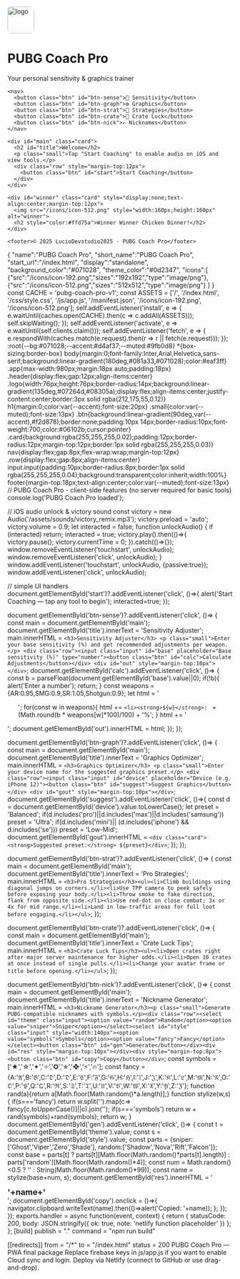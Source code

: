 <!doctype html>
<html lang="en">
<head>
<meta charset="utf-8">
<meta name="viewport" content="width=device-width,initial-scale=1">
<title>PUBG Coach Pro</title>
<link rel="manifest" href="/manifest.json">
<link rel="apple-touch-icon" sizes="180x180" href="/icons/icon-192.png">
<meta name="theme-color" content="#0d2347">
<link rel="stylesheet" href="/css/style.css">
</head>
<body>
  <div class="app">
    <div class="header">
      <div class="logo"><img src="/icons/icon-192.png" style="width:60px;height:60px;border-radius:8px" alt="logo"></div>
      <div><h1>PUBG Coach Pro</h1><div class="small">Your personal sensitivity & graphics trainer</div></div>
    </div>

    <nav>
      <button class="btn" id="btn-sense">🎯 Sensitivity</button>
      <button class="btn" id="btn-graph">⚙️ Graphics</button>
      <button class="btn" id="btn-strat">🧭 Strategies</button>
      <button class="btn" id="btn-crate">🎁 Crate Luck</button>
      <button class="btn" id="btn-nick">✍️ Nicknames</button>
    </nav>

    <div id="main" class="card">
      <h2 id="title">Welcome</h2>
      <p class="small">Tap "Start Coaching" to enable audio on iOS and view tools.</p>
      <div class="row" style="margin-top:12px">
        <button class="btn" id="start">Start Coaching</button>
      </div>
    </div>

    <div id="winner" class="card" style="display:none;text-align:center;margin-top:12px">
      <img src="/icons/icon-512.png" style="width:160px;height:160px" alt="winner">
      <h2 style="color:#ffd75a">Winner Winner Chicken Dinner!</h2>
    </div>

    <footer>© 2025 LucioDevstudio2025 · PUBG Coach Pro</footer>
  </div>

<script src="/js/app.js"></script>
<script>
if('serviceWorker' in navigator){navigator.serviceWorker.register('/service-worker.js').catch(()=>{});}
</script>
</body>
</html>
{
  "name":"PUBG Coach Pro",
  "short_name":"PUBG Coach Pro",
  "start_url":"/index.html",
  "display":"standalone",
  "background_color":"#071028",
  "theme_color":"#0d2347",
  "icons":[
    {"src":"/icons/icon-192.png","sizes":"192x192","type":"image/png"},
    {"src":"/icons/icon-512.png","sizes":"512x512","type":"image/png"}
  ]
}
const CACHE = 'pubg-coach-pro-v1';
const ASSETS = ['/', '/index.html', '/css/style.css', '/js/app.js', '/manifest.json', '/icons/icon-192.png', '/icons/icon-512.png'];
self.addEventListener('install', e => { e.waitUntil(caches.open(CACHE).then(c => c.addAll(ASSETS))); self.skipWaiting(); });
self.addEventListener('activate', e => e.waitUntil(self.clients.claim()));
self.addEventListener('fetch', e => { e.respondWith(caches.match(e.request).then(r => r || fetch(e.request))); });
:root{--bg:#071028;--accent:#d4af37;--muted:#9fb0d8}
*{box-sizing:border-box}
body{margin:0;font-family:Inter,Arial,Helvetica,sans-serif;background:linear-gradient(180deg,#081a33,#071028);color:#eaf3ff}
.app{max-width:980px;margin:18px auto;padding:18px}
.header{display:flex;gap:12px;align-items:center}
.logo{width:76px;height:76px;border-radius:14px;background:linear-gradient(135deg,#07264d,#08305a);display:flex;align-items:center;justify-content:center;border:3px solid rgba(212,175,55,0.12)}
h1{margin:0;color:var(--accent);font-size:20px}
.small{color:var(--muted);font-size:13px}
.btn{background:linear-gradient(90deg,var(--accent),#f2d878);border:none;padding:10px 14px;border-radius:10px;font-weight:700;color:#06102b;cursor:pointer}
.card{background:rgba(255,255,255,0.02);padding:12px;border-radius:12px;margin-top:12px;border:1px solid rgba(255,255,255,0.03)}
nav{display:flex;gap:8px;flex-wrap:wrap;margin-top:12px}
.row{display:flex;gap:8px;align-items:center}
input.input{padding:10px;border-radius:8px;border:1px solid rgba(255,255,255,0.04);background:transparent;color:inherit;width:100%}
footer{margin-top:18px;text-align:center;color:var(--muted);font-size:13px}
// PUBG Coach Pro - client-side features (no server required for basic tools)
console.log('PUBG Coach Pro loaded');

// iOS audio unlock & victory sound
const victory = new Audio('/assets/sounds/victory_remix.mp3');
victory.preload = 'auto'; victory.volume = 0.9;
let interacted = false;
function unlockAudio() {
  if (interacted) return;
  interacted = true;
  victory.play().then(()=>{ victory.pause(); victory.currentTime = 0; }).catch(()=>{});
  window.removeEventListener('touchstart', unlockAudio);
  window.removeEventListener('click', unlockAudio);
}
window.addEventListener('touchstart', unlockAudio, {passive:true});
window.addEventListener('click', unlockAudio);

// simple UI handlers
document.getElementById('start')?.addEventListener('click', ()=>{ alert('Start Coaching — tap any tool to begin'); interacted=true; });

document.getElementById('btn-sense')?.addEventListener('click', ()=> {
  const main = document.getElementById('main');
  document.getElementById('title').innerText = 'Sensitivity Adjuster';
  main.innerHTML = `
    <h3>Sensitivity Adjuster</h3>
    <p class="small">Enter your base sensitivity (%) and get recommended adjustments per weapon.</p>
    <div class="row"><input class="input" id="base" placeholder="Base sensitivity (%)" type="number"><button class="btn" id="calc">Calculate Adjustments</button></div>
    <div id="out" style="margin-top:10px"></div>
  `;
  document.getElementById('calc').addEventListener('click', ()=> {
    const b = parseFloat(document.getElementById('base').value||0);
    if(!b){ alert('Enter a number'); return; }
    const weapons = {AR:0.95,SMG:0.9,SR:1.05,Shotgun:0.9};
    let html = '<ul>';
    for(const w in weapons){ html += `<li><strong>${w}</strong>: ` + (Math.round(b * weapons[w]*100)/100) + '%</li>'; }
    html += '</ul>';
    document.getElementById('out').innerHTML = html;
  });
});

document.getElementById('btn-graph')?.addEventListener('click', ()=> {
  const main = document.getElementById('main');
  document.getElementById('title').innerText = 'Graphics Optimizer';
  main.innerHTML = `
    <h3>Graphics Optimizer</h3>
    <p class="small">Enter your device name for the suggested graphics preset.</p>
    <div class="row"><input class="input" id="device" placeholder="Device (e.g. iPhone 12)"><button class="btn" id="suggest">Suggest Graphics</button></div>
    <div id="gout" style="margin-top:10px"></div>
  `;
  document.getElementById('suggest').addEventListener('click', ()=>{
    const d = document.getElementById('device').value.toLowerCase();
    let preset = 'Balanced';
    if(d.includes('pro')||d.includes('max')||d.includes('samsung')) preset = 'Ultra';
    if(d.includes('mini')|| (d.includes('iphone') && d.includes('se'))) preset = 'Low-Mid';
    document.getElementById('gout').innerHTML = `<div class="card"><strong>Suggested preset:</strong> ${preset}</div>`;
  });
});

document.getElementById('btn-strat')?.addEventListener('click', ()=> {
  const main = document.getElementById('main');
  document.getElementById('title').innerText = 'Pro Strategies';
  main.innerHTML = `<h3>Pro Strategies</h3><ul><li>Climb buildings using diagonal jumps on corners.</li><li>Use TPP camera to peek safely before exposing your body.</li><li>Throw smoke to fake direction, flank from opposite side.</li><li>Use red-dot on close combat; 3x or 4x for mid range.</li><li>Land in low-traffic areas for full loot before engaging.</li></ul>`;
});

document.getElementById('btn-crate')?.addEventListener('click', ()=> {
  const main = document.getElementById('main');
  document.getElementById('title').innerText = 'Crate Luck Tips';
  main.innerHTML = `<h3>Crate Luck Tips</h3><ul><li>Open crates right after major server maintenance for higher odds.</li><li>Open 10 crates at once instead of single pulls.</li><li>Change your avatar frame or title before opening.</li></ul>`;
});

document.getElementById('btn-nick')?.addEventListener('click', ()=> {
  const main = document.getElementById('main');
  document.getElementById('title').innerText = 'Nickname Generator';
  main.innerHTML = `<h3>Nickname Generator</h3><p class="small">Generate PUBG-compatible nicknames with symbols.</p><div class="row"><select id="theme" class="input"><option value="random">Random</option><option value="sniper">Sniper</option></select><select id="style" class="input" style="width:140px"><option value="symbols">Symbols</option><option value="fancy">Fancy</option></select><button class="btn" id="gen">Generate</button></div><div id="res" style="margin-top:10px"></div><div style="margin-top:8px"><button class="btn" id="copy">Copy</button></div>`;
  const symbols = ['★','☆','✦','✧','✪','✯','❖','⚡','🔥'];
  const fancy = {A:'𝔄',B:'𝔅',C:'𝔇',D:'𝔇',E:'𝔈',F:'𝔉',G:'𝔊',H:'ℌ',I:'𝕀',J:'𝔍',K:'𝔎',L:'𝔏',M:'𝔐',N:'𝔑',O:'𝔒',P:'𝔓',Q:'𝔔',R:'ℜ',S:'𝔖',T:'𝔗',U:'𝔘',V:'𝔙',W:'𝔚',X:'𝔛',Y:'𝔜',Z:'ℨ'};
  function rand(a){return a[Math.floor(Math.random()*a.length)];}
  function stylize(w,s){ if(s==='fancy') return w.split('').map(c=> fancy[c.toUpperCase()]||c).join(''); if(s==='symbols') return w + rand(symbols)+rand(symbols); return w; }
  document.getElementById('gen').addEventListener('click', ()=> {
    const t = document.getElementById('theme').value;
    const s = document.getElementById('style').value;
    const parts = {sniper:['Ghost','Viper','Zero','Shade'], random:['Shadow','Nova','Rift','Falcon']};
    const base = parts[t] ? parts[t][Math.floor(Math.random()*parts[t].length)] : parts['random'][Math.floor(Math.random()*4)];
    const num = Math.random()<0.5 ? '' : String(Math.floor(Math.random()*99));
    const name = stylize(base+num, s);
    document.getElementById('res').innerHTML = '<div style="font-size:18px"><strong>'+name+'</strong></div>';
    document.getElementById('copy').onclick = ()=>{ navigator.clipboard.writeText(name).then(()=>alert('Copied: '+name)); };
  });
});
exports.handler = async function(event, context) {
  return { statusCode: 200, body: JSON.stringify({ ok: true, note: 'netlify function placeholder' }) };
};
[build]
  publish = "."
  command = "npm run build"

[[redirects]]
  from = "/*"
  to = "/index.html"
  status = 200
PUBG Coach Pro — PWA final package
Replace firebase keys in js/app.js if you want to enable Cloud sync and login.
Deploy via Netlify (connect to GitHub or use drag-and-drop).

